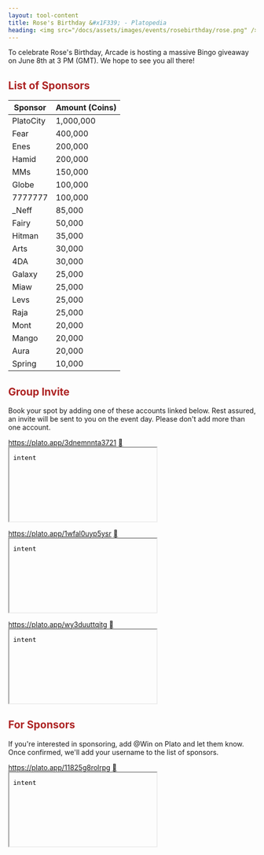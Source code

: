 ```yaml
---
layout: tool-content
title: Rose's Birthday &#x1F339; - Platopedia
heading: <img src="/docs/assets/images/events/rosebirthday/rose.png" />&nbsp;Rose's Birthday &#x1F339;
---
```


<style>
h2                    { color:#AD2323 !important }
h4                    { color:#008080 !important;font-size:var(--unit-text-B) !important }
.syotimer             { margin-left:auto;margin-right:auto;padding:0;text-align:center; }
.syotimer-cell        { display:inline-block;margin:0 5px;width:60px; }
.syotimer-cell__value { margin:0 0 5px;width:60px;height:60px;line-height:60px;font-size:20px;font-weight:bold;border:1px solid #AD2323;border-radius:10px; }
.syotimer-cell__unit  { font-size:12px;color:#AD2323;text-transform:uppercase; }
</style>

<script>
/*
* SyoTimer v.3.1.1 | under MIT license
* https://mrfratello.github.io/SyoTimer
*/
!function(e){"use strict";e.syotimerLang={rus:{second:["секунда","секунды","секунд"],minute:["минута","минуты","минут"],hour:["час","часа","часов"],day:["день","дня","дней"],handler:function(e,t){return e%100>4&&e%100<20?t[2]:t[[2,0,1,1,1,2][e%10<5?e%10:5]]}},eng:{second:["second","seconds"],minute:["minute","minutes"],hour:["hour","hours"],day:["day","days"]},por:{second:["segundo","segundos"],minute:["minuto","minutos"],hour:["hora","horas"],day:["dia","dias"]},spa:{second:["segundo","segundos"],minute:["minuto","minutos"],hour:["hora","horas"],day:["día","días"]},heb:{second:["שניה","שניות"],minute:["דקה","דקות"],hour:["שעה","שעות"],day:["יום","ימים"]}};var t="day",i="hour",n="minute",o="second",s=86400,r=3600,a=60,d={d:t,h:i,m:n,s:o},l={list:[o,n,i,t],next:function(e){var t=this.list.indexOf(e);return t<this.list.length?this.list[t+1]:null},prev:function(e){var t=this.list.indexOf(e);return t>0?this.list[t-1]:null}},u={second:!1,minute:!1,hour:!1,day:!1},c={date:0,layout:"dhms",periodic:!1,periodInterval:7,periodUnit:"d",doubleNumbers:!0,effectType:"none",lang:"eng",headTitle:"",footTitle:"",afterDeadline:function(e){e.bodyBlock.html('<p style="font-size: 1.2em;">The countdown is finished!</p>')},itemTypes:["day","hour","minute","second"],itemsHas:e.extend({},u)};function m(e){switch(e){case"d":case t:return s;case"h":case i:return r;case"m":case n:return a;default:return 1}}var h=function(e,t){return 1===e?t[0]:t[1]};function y(e,t,i){return($.syotimerLang[t].handler||h)(e,$.syotimerLang[t][i])}var p=function(){function i(t,i){this.element=e(t),this.element.data("syotimer-options",i),this.render()}return i.prototype.render=function(){for(var t,i,n,o=this.element.data("syotimer-options"),s=(t=$("<div/>",{class:"syotimer-cell__value",text:"0"}),i=$("<div/>",{class:"syotimer-cell__unit"}),(n=$("<div/>",{class:"syotimer-cell"})).append(t).append(i),n),r=e("<div/>",{class:"syotimer__head"}).html(o.headTitle),a=e("<div/>",{class:"syotimer__body"}),d=e("<div/>",{class:"syotimer__footer"}).html(o.footTitle),l={},u=0;u<o.itemTypes.length;u+=1){var c=s.clone();c.addClass("syotimer-cell_type_".concat(o.itemTypes[u])),a.append(c),l[o.itemTypes[u]]=c}var m={headBlock:r,bodyBlock:a,footBlock:d};this.element.data("syotimer-blocks",m).data("syotimer-items",l).addClass("syotimer").append(r).append(a).append(d)},i.prototype.tick=function(){var t=this.element.data("syotimer-options");e(".syotimer-cell > .syotimer-cell__value",this.element).css("opacity",1);var i=(new Date).getTime(),n=function(e,t){var i,n=e/1e3;if(n=Math.floor(n),!t.periodic)return n;var o=m(t.periodUnit),s=e/(1e3*o);s=Math.ceil(s),s=Math.abs(s),n>=0?(i=0==(i=s%t.periodInterval)?t.periodInterval:i,i-=1):i=t.periodInterval-s%t.periodInterval;var r=n%o;return 0===r&&n<0&&(i-=1),Math.abs(i*o+r)}((t.date instanceof Date?t.date.getTime():t.date)-i,t);if(n>=0)this.refreshUnitsDom(n),this.applyEffectSwitch(t.effectType);else{var o=e.extend(this.element,this.element.data("syotimer-blocks"));t.afterDeadline(o)}},i.prototype.refreshUnitsDom=function(i){var n,o,s=this.element.data("syotimer-options"),r=this.element.data("syotimer-items"),a=s.itemTypes,d=function(e){var i=e,n=t,o={day:0,hour:0,minute:0,second:0};do{var s=m(n);o[n]=Math.floor(i/s),i%=s}while(n=l.prev(n));return o}(i);s.itemsHas.day||(d.hour+=24*d.day),s.itemsHas.hour||(d.minute+=60*d.hour),s.itemsHas.minute||(d.second+=60*d.minute);for(var u=0;u<a.length;u+=1){var c=a[u],h=d[c],p=r[c];p.data("syotimer-unit-value",h),e(".syotimer-cell__value",p).html((n=h,o=c!==t&&s.doubleNumbers,n<=9&&o?"0".concat(n):String(n))),e(".syotimer-cell__unit",p).html(y(h,s.lang,c))}},i.prototype.applyEffectSwitch=function(t,i){var n=this;if(void 0===i&&(i=o),"opacity"!==t)setTimeout((function(){return n.tick()}),1e3);else{var s=this.element.data("syotimer-items")[i];if(s){var r=l.next(i),a=s.data("syotimer-unit-value");e(".syotimer-cell__value",s).animate({opacity:.1},1e3,"linear",(function(){return n.tick()})),r&&0===a&&this.applyEffectSwitch(t,r)}}},i}();function f(t,i){var n=e.extend({},c,i||{});n.itemTypes=function(e){for(var t=[],i=0;i<e.length;i+=1)t.push(d[e[i]]);return t}(n.layout),n.itemsHas=e.extend({},u);for(var o=0;o<n.itemTypes.length;o+=1)n.itemsHas[n.itemTypes[o]]=!0;return t.each((function(){new p(this,n).tick()}))}var v={setOption:function(t,i){var n=e(this),o=n.data("syotimer-options");Object.prototype.hasOwnProperty.call(o,t)&&(o[t]=i,n.data("syotimer-options",o))}};e.fn.extend({syotimer:function(t,i,n){return"string"==typeof t&&"setOption"===t?this.each((function(){v[t].apply(this,[i,n])})):null==t||"object"==typeof t?f(this,t):e.error("SyoTimer. Error in call methods: methods is not exist")}})}(jQuery);
</script>

<div class="linebreak"></div>

To celebrate Rose's Birthday, Arcade is hosting a massive Bingo giveaway on June 8th at 3 PM (GMT). We hope to see you all there!

<div class="linebreak"></div>

<div class="countdown"></div>

<script>
var countdown = $( '.countdown' ).last( );
countdown.syotimer( { date : new Date( '2024-06-08T15:00:00+00:00' ), afterDeadline : function ( syotimer ) { syotimer.bodyBlock.html( '<b>HAPPY BIRTHDAY ROSE!!!</b>' ) } } );
</script>

<div class="linebreak"></div>

## List of Sponsors

<table class="table table-bordered">
    <thead>
        <tr>
            <th class="w-50">Sponsor</th>
            <th class="w-50">Amount (Coins)</th>
        </tr>
    </thead>
    <tbody>
        <tr>
            <td>PlatoCity</td>
            <td>1,000,000</td>
        </tr>
        <tr>
            <td>Fear</td>
            <td>400,000</td>
        </tr>
        <tr>
            <td>Enes</td>
            <td>200,000</td>
        </tr>
        <tr>
            <td>Hamid</td>
            <td>200,000</td>
        </tr>
        <tr>
            <td>MMs</td>
            <td>150,000</td>
        </tr>
        <tr>
            <td>Globe</td>
            <td>100,000</td>
        </tr>
        <tr>
            <td>7777777</td>
            <td>100,000</td>
        </tr>
        <tr>
            <td>_Neff</td>
            <td>85,000</td>
        </tr>
        <tr>
            <td>Fairy</td>
            <td>50,000</td>
        </tr>
        <tr>
            <td>Hitman</td>
            <td>35,000</td>
        </tr>
        <tr>
            <td>Arts</td>
            <td>30,000</td>
        </tr>
        <tr>
            <td>4DA</td>
            <td>30,000</td>
        </tr>
        <tr>
            <td>Galaxy</td>
            <td>25,000</td>
        </tr>
        <tr>
            <td>Miaw</td>
            <td>25,000</td>
        </tr>
        <tr>
            <td>Levs</td>
            <td>25,000</td>
        </tr>
        <tr>
            <td>Raja</td>
            <td>25,000</td>
        </tr>
        <tr>
            <td>Mont</td>
            <td>20,000</td>
        </tr>
        <tr>
            <td>Mango</td>
            <td>20,000</td>
        </tr>
        <tr>
            <td>Aura</td>
            <td>20,000</td>
        </tr>
        <tr>
            <td>Spring</td>
            <td>10,000</td>
        </tr>
    </tbody>
</table>

<span class="total d-block text-center"></span>

<script>
var total = 0;
var table = $( '.table' ).last( );
table.find( 'tbody tr:not(.total) td:nth-child(2)' ).each( function ( ) { total += $( this ).html( ).replace( /[^\d]/g, '' ) * 1 } );
//table.find( 'tbody tr.total td:nth-child(1)'       ).html( '<b>TOTAL</b>' );
//table.find( 'tbody tr.total td:nth-child(2)'       ).html( '<b>' + total.toLocaleString( 'en-US' ) + '</b>' );
var span = $( '.total' ).last( );
span.html( '<b>Total:</b> ' + total.toLocaleString( 'en-US' ) );
</script>

<div class="linebreak"></div>

## Group Invite

Book your spot by adding one of these accounts linked below. Rest assured, an invite will be sent to you on the event day. Please don't add more than one account.

<p>
    <a href="https://plato.app/3dnemnnta3721">https://plato.app/3dnemnnta3721</a>
    <a class="btn btn-sm btn-field btn-copy icon font-weight-normal" href="https://plato.app/3dnemnnta3721">&#xf24d;</a>
    <iframe class="d-none" name="intent" src="data:text/plain;charset=utf-8;base64,aW50ZW50"></iframe>
</p>

<p>
    <a href="https://plato.app/1wfal0uyp5ysr">https://plato.app/1wfal0uyp5ysr</a>
    <a class="btn btn-sm btn-field btn-copy icon font-weight-normal" href="https://plato.app/1wfal0uyp5ysr">&#xf24d;</a>
    <iframe class="d-none" name="intent" src="data:text/plain;charset=utf-8;base64,aW50ZW50"></iframe>
</p>

<p>
    <a href="https://plato.app/wy3duuttqitg">https://plato.app/wy3duuttqitg</a>
    <a class="btn btn-sm btn-field btn-copy icon font-weight-normal" href="https://plato.app/wy3duuttqitg">&#xf24d;</a>
    <iframe class="d-none" name="intent" src="data:text/plain;charset=utf-8;base64,aW50ZW50"></iframe>
</p>

<div class="linebreak"></div>

## For Sponsors

If you're interested in sponsoring, add @Win on Plato and let them know. Once confirmed, we'll add your username to the list of sponsors.

<p>
    <a href="https://plato.app/11825g8rolrpg">https://plato.app/11825g8rolrpg</a>
    <a class="btn btn-sm btn-field btn-copy icon font-weight-normal" href="https://plato.app/11825g8rolrpg">&#xf24d;</a>
    <iframe class="d-none" name="intent" src="data:text/plain;charset=utf-8;base64,aW50ZW50"></iframe>
</p>

<div class="linebreak"></div>
